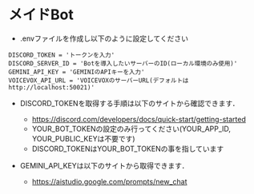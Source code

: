 # メイドBot

- .envファイルを作成し以下のように設定してください
```
DISCORD_TOKEN = 'トークンを入力'
DISCORD_SERVER_ID = 'Botを導入したいサーバーのID(ローカル環境のみ使用)'
GEMINI_API_KEY = 'GEMINIのAPIキーを入力'
VOICEVOX_API_URL = 'VOICEVOXのサーバーURL(デフォルトはhttp://localhost:50021)'
```

- DISCORD_TOKENを取得する手順は以下のサイトから確認できます．
    - https://discord.com/developers/docs/quick-start/getting-started
    - YOUR_BOT_TOKENの設定のみ行ってください(YOUR_APP_ID, YOUR_PUBLIC_KEYは不要です)
    - DISCORD_TOKENはYOUR_BOT_TOKENの事を指しています

- GEMINI_API_KEYは以下のサイトから取得できます．
    - https://aistudio.google.com/prompts/new_chat